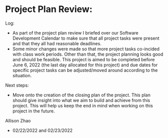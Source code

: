 # Project Plan Review:

Log:
- As part of the project plan review I briefed over our Software Development Calendar 
  to make sure that all project tasks were present and that they all had reasonable deadlines.
- Some minor changes were made so that more project tasks co-incided with class work periods. 
  Other than that, the project planning looks good and should be feasible. This project is 
  aimed to be completed before June 6, 2022 (the last day allocated for this project) and 
  due dates for specific project tasks can be adjusted/moved around according to the situation.
  
Next steps:
- Move onto the creation of the closing plan of the project. This plan should give insight into
  what we aim to build and achieve from this project. This will help us keep the end in mind
  when working on this project in the future.
  

Allison Zhao 
- 02/22/2022 and 02/23/2022
